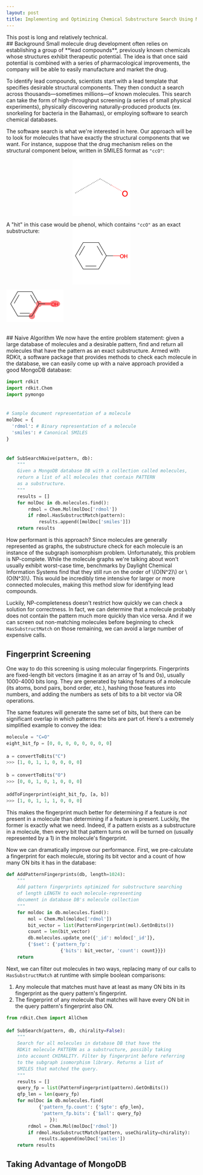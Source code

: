 ```yaml
---
layout: post
title: Implementing and Optimizing Chemical Substructure Search Using MongoDB
---
```

<div class="message">
  This post is long and relatively technical.
</div>
## Background
Small molecule drug development often relies on establishing a group of **lead compounds**, previously known chemicals whose structures exhibit therapeutic potential. The idea is that once said potential is combined with a series of pharmacological improvements, the company will be able to easily manufacture and market the drug.

To identify lead compounds, scientists start with a lead template that specifies desirable structural components. They then conduct a search across thousands—sometimes millions—of known molecules. This search can take the form of high-throughput screening (a series of small physical experiments), physically discovering naturally-produced products (ex. snorkeling for bacteria in the Bahamas), or employing software to search chemical databases.

The software search is what we're interested in here. Our approach will be to look for molecules that have exactly the structural components that we want. For instance, suppose that the drug mechanism relies on the structural component below, written in SMILES format as `"ccO"`:
<div style="display: flex; flex-direction: row; justify-content: center;">
<img src="/assets/ccO.png"
     alt="Two carbons and an oxygen"
     style="width: 30%;" />
</div>

A "hit" in this case would be phenol, which contains `"ccO"` as an exact substructure:
<div style="display: flex; flex-direction: column; justify-content: center; margin-bottom: 1rem; margin-top: -2rem">
<img src="/assets/c1ccccc1O.png"
     alt="phenol"
     style="width: 30%; margin: auto; display: inline;" />

<img src="/assets/ccOsubstruct.png"
     alt="phenol with highlighted substructure"
     style="width: 30%; margin: auto; display: inline;" />
</div>
## Naive Algorithm
We now have the entire problem statement: given a large database of molecules and a desirable pattern, find and return all molecules that have the pattern as an exact substructure. Armed with RDKit, a software package that provides methods to check each molecule in the database, we can easily come up with a naive approach provided a good MongoDB database:

```python
import rdkit
import rdkit.Chem
import pymongo


# Sample document representation of a molecule
molDoc = {
  'rdmol': # Binary representation of a molecule
  'smiles': # Canonical SMILES
}


def SubSearchNaive(pattern, db):
    """
    Given a MongoDB database DB with a collection called molecules,
    return a list of all molecules that contain PATTERN
    as a substructure.
    """
    results = []
    for molDoc in db.molecules.find():
        rdmol = Chem.Mol(molDoc['rdmol'])
        if rdmol.HasSubstructMatch(pattern):
            results.append([molDoc['smiles']])
    return results
```
How performant is this approach? Since molecules are generally represented as graphs, the substructure check for each molecule is an instance of the subgraph isomorphism problem. Unfortunately, this problem is NP-complete. While the molecule graphs we're talking about won't usually exhibit worst-case time, benchmarks by Daylight Chemical Information Systems find that they still run on the order of \\(O(N^2)\\) or \\(O(N^3)\\). This would be incredibly time intensive for larger or more connected molecules, making this method slow for identifying lead compounds.

Luckily, NP-completeness doesn't restrict how quickly we can check a solution for correctness. In fact, we can determine that a molecule probably does not contain the pattern much more quickly than vice versa. And if we can screen out non-matching molecules before beginning to check `HasSubstructMatch` on those remaining, we can avoid a large number of expensive calls.

## Fingerprint Screening
One way to do this screening is using molecular fingerprints. Fingerprints are fixed-length bit vectors (imagine it as an array of 1s and 0s), usually 1000-4000 bits long. They are generated by taking features of a molecule (its atoms, bond pairs, bond order, etc.), hashing those features into numbers, and adding the numbers as sets of bits to a bit vector via OR operations.

The same features will generate the same set of bits, but there can be significant overlap in which patterns the bits are part of. Here's a extremely simplified example to convey the idea:
```python
molecule = "C=O"
eight_bit_fp = [0, 0, 0, 0, 0, 0, 0, 0]

a = convertToBits("C")
>>> [1, 0, 1, 1, 0, 0, 0, 0]

b = convertToBits("O")
>>> [0, 0, 1, 0, 1, 0, 0, 0]

addToFingerprint(eight_bit_fp, [a, b])
>>> [1, 0, 1, 1, 1, 0, 0, 0]
```
This makes the fingerprint much better for determining if a feature is *not* present in a molecule than determining if a feature is present. Luckily, the former is exactly what we need. Indeed, if a pattern exists as a substructure in a molecule, then every bit that pattern turns on will be turned on (usually represented by a 1) in the molecule's fingerprint.

Now we can dramatically improve our performance. First, we pre-calculate a fingerprint for each molecule, storing its bit vector and a count of how many ON bits it has in the database:
```python
def AddPatternFingerprints(db, length=1024):
    """
    Add pattern fingerprints optimized for substructure searching
    of length LENGTH to each molecule-representing
    document in database DB's molecule collection
    """
    for moldoc in db.molecules.find():
        mol = Chem.Mol(moldoc['rdmol'])
        bit_vector = list(PatternFingerprint(mol).GetOnBits())
        count = len(bit_vector)
        db.molecules.update_one({'_id': moldoc['_id']},
        {'$set': {'pattern_fp':
                    {'bits': bit_vector, 'count': count}}})
    return
```
Next, we can filter out molecules in two ways, replacing many of our calls to `HasSubstructMatch` at runtime with simple boolean comparisons:
1. Any molecule that matches must have at least as many ON bits in its fingerprint as the query pattern's fingerprint.
2. The fingerprint of any molecule that matches will have every ON bit in the query pattern's fingerprint also ON.

```python
from rdkit.Chem import AllChem

def SubSearch(pattern, db, chirality=False):
    """
    Search for all molecules in database DB that have the
    RDKit molecule PATTERN as a substructure, possibly taking
    into account CHIRALITY. Filter by fingerprint before referring
    to the subgraph isomorphism library. Returns a list of
    SMILES that matched the query.
    """
    results = []
    query_fp = list(PatternFingerprint(pattern).GetOnBits())
    qfp_len = len(query_fp)
    for molDoc in db.molecules.find(
            {'pattern_fp.count': {'$gte': qfp_len},
             'pattern_fp.bits': {'$all': query_fp}
                }):
        rdmol = Chem.Mol(molDoc['rdmol'])
        if rdmol.HasSubstructMatch(pattern, useChirality=chirality):
            results.append(molDoc['smiles'])
    return results
```
## Taking Advantage of MongoDB
